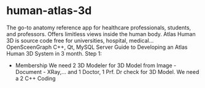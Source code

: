 # human-atlas-3d
The go-to anatomy reference app for healthcare professionals, students, and professors. Offers limitless views inside the human body.
Atlas Human 3D is source code free for universities, hospital, medical...
OpenSceenGraph C++, Qt, MySQL Server
Guide to Developing an Atlas Human 3D System in 3 month.
Step 1: 
- Membership
  We need 2 3D Modeler for 3D Model from Image - Document - XRay,... and 1 Doctor, 1 Prf. Dr check for 3D Model.
  We need a 2 C++ Coding
